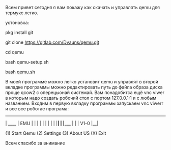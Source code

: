 Всем привет сегодня я вам покажу как скачать и управлять qemu для термукс легко.

устоновка:

pkg install git

git clone https://gitlab.com/Dvauns/qemu.git

cd qemu

bash qemu-setup.sh

bash qemu.sh


В моей программе можно легко установит qemu и управлят 
в второй вкладке программы можно редактировать путь до файла образа диска проще qcow2
с оперецыонай системай.
Вам понадобитса ещё vnc viwer в которым надо создать робочий стол с портом 127.0.0.1:1 и с любым названием.
Входим в первую вкладку программы запускаем vnc viwerr
и все все роботае
програма:
  __________
 |   ____   | EMU
 |  |    |  |
 |  |    |  |
 |  |____|  |
 |_______   |
         |  |
 V1-0    |__|

(1) Start Qemu
(2) Settings
(3) About US
(X) Exit

Всем спасибо  за внимание 
